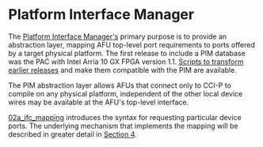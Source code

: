 # Platform Interface Manager

The [Platform Interface
Manager's](https://github.com/OPAE/opae-sdk/tree/master/platforms) primary
purpose is to provide an abstraction layer, mapping AFU top-level port
requirements to ports offered by a target physical platform. The first release
to include a PIM database was the PAC with Intel Arria 10 GX FPGA version
1.1. [Scripts to transform earlier
releases](https://github.com/OPAE/intel-fpga-bbb/tree/master/platform-ifc-mgr-compat)
and make them compatible with the PIM are available.

The PIM abstraction layer allows AFUs that connect only to CCI-P to compile on
any physical platform, independent of the other local device wires may be
available at the AFU's top-level interface.

[02a_ifc_mapping](02a_ifc_mapping) introduces the syntax for requesting
particular device ports. The underlying mechanism that implements the mapping
will be described in greater detail in [Section 4](../04_local_memory).
